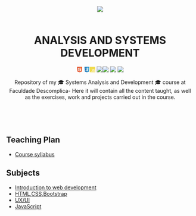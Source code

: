 <div align="center">
  <img width="200px"  src="https://github.com/philippewanuty/Faculdade-ADS/blob/main/Mat%C3%A9rias/Html,%20CSS%20e%20Bootstrap/Aulas/images/Descomplica.png?raw=true"> <br><br>

  <h1>ANALYSIS AND SYSTEMS DEVELOPMENT</h1> 
    <img width="3%" src="https://raw.githubusercontent.com/devicons/devicon/master/icons/html5/html5-original.svg"> <img width="3%" src="https://raw.githubusercontent.com/devicons/devicon/master/icons/css3/css3-original.svg"><img width="3%" src="https://raw.githubusercontent.com/devicons/devicon/master/icons/javascript/javascript-plain.svg">   <img width="3%" src="https://cdn.jsdelivr.net/gh/devicons/devicon/icons/git/git-original.svg" /><img width="3%" src="https://cdn.jsdelivr.net/gh/devicons/devicon/icons/bootstrap/bootstrap-original.svg" /> <img width="3%" src="https://cdn.jsdelivr.net/gh/devicons/devicon/icons/react/react-original.svg" />  <img width="3%" src="https://cdn.jsdelivr.net/gh/devicons/devicon/icons/nodejs/nodejs-original.svg" />
      
  <p>
    Repository of my 🎓 Systems Analysis and Development 🎓 course at Faculdade Descomplica- Here it will contain all the content taught, as well as the exercises, work and projects carried out in the course. <br><br>
  </p>

</div> <br><br>

<h2>Teaching Plan</h2>

  <ul>
    <li> <a href="https://github.com/philippewanuty/Faculdade-ADS/blob/main/Mat%C3%A9rias/Ementas%20-%20An%C3%A1lise%20e%20Desenvolvimento%20de%20Sistemas.pdf" target="_blank"> Course syllabus</a></li>
  </ul>

  
<h2>Subjects</h2>

  <ul>
    <li> <a href="https://github.com/philippewanuty/Faculdade-ADS/tree/main/Mat%C3%A9rias/Introdu%C3%A7%C3%A3o%20de%20desv.%20web" target="_blank">Introduction to web development </a></li>
    <li><a href="https://github.com/philippewanuty/Faculdade-ADS/tree/main/Mat%C3%A9rias/Html%2C%20CSS%20e%20Bootstrap" target="_blank">HTML,CSS,Bootstrap</a></li>
    <li><a href="https://github.com/philippewanuty/FaculdadeADS/tree/main/Mat%C3%A9rias/UX%2CUI" target="_blank">UX/UI</a></li>
    <li><a href="https://github.com/philippewanuty/FaculdadeADS/tree/main/Mat%C3%A9rias/JavaScript" target="_blank">JavaScript</a></li>
  </ul>
